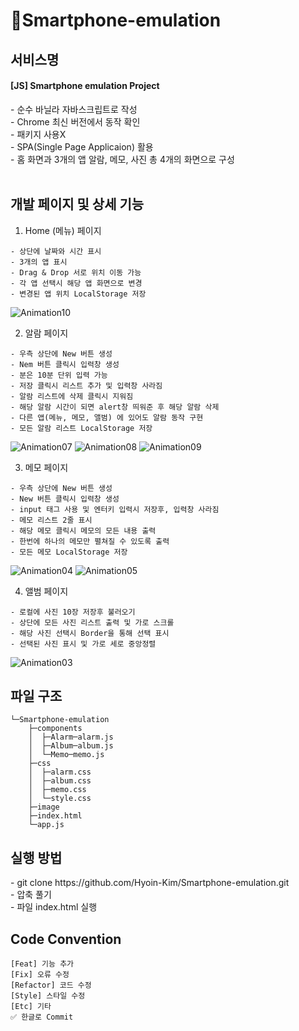 # 📱Smartphone-emulation

<h2>서비스명</h2>
<h4> [JS] Smartphone emulation Project </h4>
- 순수 바닐라 자바스크립트로 작성 </br>
- Chrome 최신 버전에서 동작 확인 </br>
- 패키지 사용X </br>
- SPA(Single Page Applicaion) 활용 </br>
- 홈 화면과 3개의 앱 알람, 메모, 사진 총 4개의 화면으로 구성 </br>
</br>

<h2>개발 페이지 및 상세 기능</h2>

1. Home (메뉴) 페이지 </br>
```
- 상단에 날짜와 시간 표시
- 3개의 앱 표시
- Drag & Drop 서로 위치 이동 가능
- 각 앱 선택시 해당 앱 화면으로 변경
- 변경된 앱 위치 LocalStorage 저장 
```
![Animation10](https://user-images.githubusercontent.com/45025551/130417217-f9dca3ee-d457-4cb0-b1fa-bfd8c5f85850.gif)


2. 알람 페이지 </br>
```
- 우측 상단에 New 버튼 생성
- Nem 버튼 클릭시 입력창 생성
- 분은 10분 단위 입력 가능
- 저장 클릭시 리스트 추가 및 입력창 사라짐
- 알람 리스트에 삭제 클릭시 지워짐
- 해당 알람 시간이 되면 alert창 띄워준 후 해당 알람 삭제
- 다른 앱(메뉴, 메모, 앨범) 에 있어도 알람 동작 구현
- 모든 알람 리스트 LocalStorage 저장
```
![Animation07](https://user-images.githubusercontent.com/45025551/130398355-cd1fcada-86f7-420a-9e30-ce2700ddf297.gif)
![Animation08](https://user-images.githubusercontent.com/45025551/130398359-cc59b5ec-0d1b-413a-aac4-a7ce753e2b26.gif)
![Animation09](https://user-images.githubusercontent.com/45025551/130398816-dc18648c-3745-4a9a-9322-236a72f725e8.gif)



3. 메모 페이지 </br>
```
- 우측 상단에 New 버튼 생성
- New 버튼 클릭시 입력창 생성
- input 태그 사용 및 엔터키 입력시 저장후, 입력창 사라짐
- 메모 리스트 2줄 표시
- 해당 메모 클릭시 메모의 모든 내용 출력
- 한번에 하나의 메모만 펼쳐질 수 있도록 출력
- 모든 메모 LocalStorage 저장
```

![Animation04](https://user-images.githubusercontent.com/45025551/130392785-a30e25d7-6009-415b-95eb-52ac820832f6.gif)
![Animation05](https://user-images.githubusercontent.com/45025551/130392790-6b8209ae-0f9a-4130-80af-385a2da791b3.gif)


4. 앨범 페이지 </br>
```
- 로컬에 사진 10장 저장후 불러오기
- 상단에 모든 사진 리스트 출력 및 가로 스크롤
- 해당 사진 선택시 Border을 통해 선택 표시
- 선택된 사진 표시 및 가로 세로 중앙정렬
```
![Animation03](https://user-images.githubusercontent.com/45025551/130392863-fcf87293-c707-45cd-84b2-be56eff9908d.gif)



<h2>파일 구조</h2>

```
└─Smartphone-emulation
    ├─components
    │  ├─Alarm─alarm.js
    │  ├─Album─album.js
    │  └─Memo─memo.js
    ├─css
    │  ├─alarm.css
    │  ├─album.css
    │  ├─memo.css
    │  └─style.css
    ├─image
    ├─index.html
    └─app.js
```

<h2> 실행 방법 </h2>
- git clone https://github.com/Hyoin-Kim/Smartphone-emulation.git </br>
- 압축 풀기 </br>
- 파일 index.html 실행

<h2> Code Convention </h2>

```
[Feat] 기능 추가
[Fix] 오류 수정
[Refactor] 코드 수정
[Style] 스타일 수정
[Etc] 기타 
✅ 한글로 Commit
```

